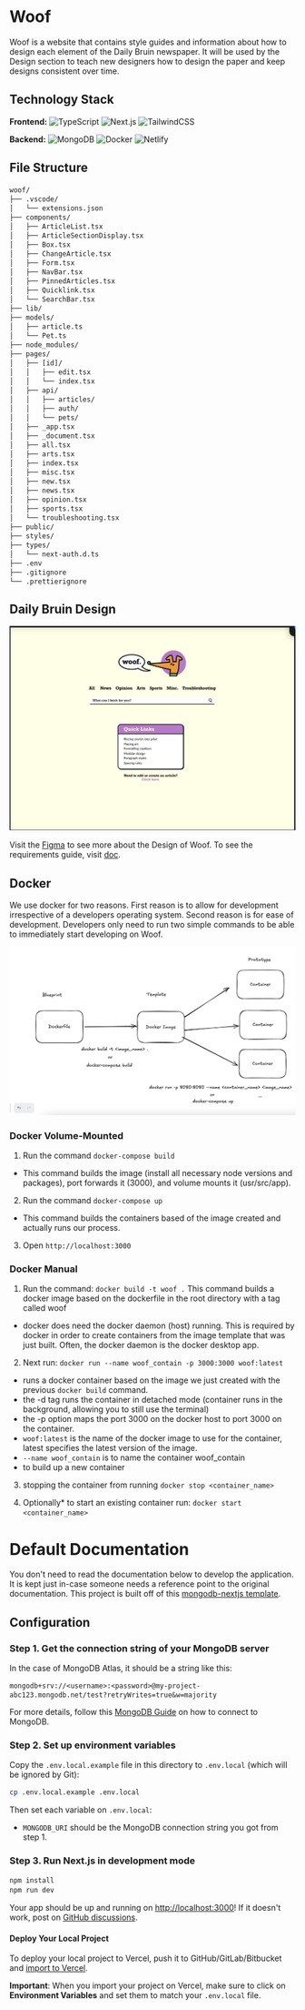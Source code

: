 # Woof 
Woof is a website that contains style guides and information about how to design each element of the Daily Bruin newspaper. It will be used by the Design section to teach new designers how to design the paper and keep designs consistent over time.

## Technology Stack

**Frontend:**
![TypeScript](https://img.shields.io/badge/-TypeScript-007ACC?style=flat-square&logo=typescript&logoColor=white) 
![Next.js](https://img.shields.io/badge/-Next.js-000000?style=flat-square&logo=next.js&logoColor=white)
![TailwindCSS](https://img.shields.io/badge/-TailwindCSS-38B2AC?style=flat-square&logo=tailwindcss&logoColor=white)

**Backend:**
![MongoDB](https://img.shields.io/badge/-MongoDB-47A248?style=flat-square&logo=mongodb&logoColor=white) 
![Docker](https://img.shields.io/badge/-Docker-2496ED?style=flat-square&logo=docker&logoColor=white) 
![Netlify](https://img.shields.io/badge/-Netlify-00C7B7?style=flat-square&logo=netlify&logoColor=white)

## File Structure 
```
woof/
├── .vscode/
│   └── extensions.json
├── components/
│   ├── ArticleList.tsx
│   ├── ArticleSectionDisplay.tsx
│   ├── Box.tsx
│   ├── ChangeArticle.tsx
│   ├── Form.tsx
│   ├── NavBar.tsx
│   ├── PinnedArticles.tsx
│   ├── Quicklink.tsx
│   └── SearchBar.tsx
├── lib/
├── models/
│   ├── article.ts
│   └── Pet.ts
├── node_modules/
├── pages/
│   ├── [id]/
│   │   ├── edit.tsx
│   │   └── index.tsx
│   ├── api/
│   │   ├── articles/
│   │   ├── auth/
│   │   └── pets/
│   ├── _app.tsx
│   ├── _document.tsx
│   ├── all.tsx
│   ├── arts.tsx
│   ├── index.tsx
│   ├── misc.tsx
│   ├── new.tsx
│   ├── news.tsx
│   ├── opinion.tsx
│   ├── sports.tsx
│   └── troubleshooting.tsx
├── public/
├── styles/
├── types/
│   └── next-auth.d.ts
├── .env
├── .gitignore
└── .prettierignore
```

## Daily Bruin Design
![Woof Image](./public/Woof_HomePage.png)

Visit the <a href="https://www.figma.com/design/bQuRZ1C2EDqgNmCYui8iqE/woof?node-id=0-1&node-type=canvas">Figma</a> to see more about the Design of Woof. 
To see the requirements guide, visit <a href="https://docs.google.com/document/d/1S7moCvya6fsls2iWeL_YoR239hYyv1JbMTDSRk3CNsk/edit?tab=t.0">doc</a>.

## Docker 
We use docker for two reasons. First reason is to allow for development irrespective of a developers operating system. Second reason is for ease of development. Developers only need to run two simple commands to be able to immediately start developing on Woof.

![Docker Image](./public/Docker_Diagram.png)

### Docker Volume-Mounted 
1. Run the command `docker-compose build` 
- This command builds the image (install all necessary node versions and packages), port forwards it (3000), and volume mounts it (usr/src/app).
2. Run the command `docker-compose up`
- This command builds the containers based of the image created and actually runs our process. 
3. Open `http://localhost:3000`


### Docker Manual 

1. Run the command: `docker build -t woof .`
This command builds a docker image based on the dockerfile in the root directory with a tag called woof 
- docker does need the docker daemon (host) running. This is required by docker in order to create containers from the image template that was just built. Often, the docker daemon is the docker desktop app. 

2. Next run: `docker run --name woof_contain -p 3000:3000 woof:latest`
- runs a docker container based on the image we just created with the previous `docker build` command. 
- the -d tag runs the container in detached mode (container runs in the background, allowing you to still use the terminal)
- the -p option maps the port 3000 on the docker host to port 3000 on the container. 
- `woof:latest` is the name of the docker image to use for the container, latest specifies the latest version of the image. 
- `--name woof_contain` is to name the container woof_contain
- to build up a new container 

3. stopping the container from running `docker stop <container_name>` 

4. Optionally* to start an existing container run: `docker start <container_name>`



# Default Documentation
You don't need to read the documentation below to develop the application. It is kept just in-case someone needs a reference point to the original documentation. This project is built off of this <a href="https://github.com/vercel/mongodb-starter">mongodb-nextjs template</a>.

## Configuration

### Step 1. Get the connection string of your MongoDB server

In the case of MongoDB Atlas, it should be a string like this:

```
mongodb+srv://<username>:<password>@my-project-abc123.mongodb.net/test?retryWrites=true&w=majority
```

For more details, follow this [MongoDB Guide](https://docs.mongodb.com/guides/server/drivers/) on how to connect to MongoDB.

### Step 2. Set up environment variables

Copy the `.env.local.example` file in this directory to `.env.local` (which will be ignored by Git):

```bash
cp .env.local.example .env.local
```

Then set each variable on `.env.local`:

- `MONGODB_URI` should be the MongoDB connection string you got from step 1.

### Step 3. Run Next.js in development mode

```bash
npm install
npm run dev
```

Your app should be up and running on [http://localhost:3000](http://localhost:3000)! If it doesn't work, post on [GitHub discussions](https://github.com/vercel/next.js/discussions).


#### Deploy Your Local Project

To deploy your local project to Vercel, push it to GitHub/GitLab/Bitbucket and [import to Vercel](https://vercel.com/import/git?utm_source=github&utm_medium=readme&utm_campaign=next-example).

**Important**: When you import your project on Vercel, make sure to click on **Environment Variables** and set them to match your `.env.local` file.



